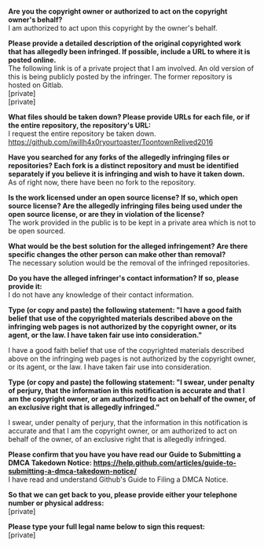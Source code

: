 **Are you the copyright owner or authorized to act on the copyright owner's behalf?**  
I am authorized to act upon this copyright by the owner's behalf.  
  
**Please provide a detailed description of the original copyrighted work that has allegedly been infringed. If possible, include a URL to where it is posted online.**  
The following link is of a private project that I am involved. An old version of this is being publicly posted by the infringer. The former repository is hosted on Gitlab.  
[private]  
[private]  
  
**What files should be taken down? Please provide URLs for each file, or if the entire repository, the repository's URL:**  
I request the entire repository be taken down.  
https://github.com/iwillh4x0ryourtoaster/ToontownRelived2016  
  
**Have you searched for any forks of the allegedly infringing files or repositories? Each fork is a distinct repository and must be identified separately if you believe it is infringing and wish to have it taken down.**  
As of right now, there have been no fork to the repository.  
  
**Is the work licensed under an open source license? If so, which open source license? Are the allegedly infringing files being used under the open source license, or are they in violation of the license?**  
The work provided in the public is to be kept in a private area which is not to be open sourced.  
  
**What would be the best solution for the alleged infringement? Are there specific changes the other person can make other than removal?**  
The necessary solution would be the removal of the infringed repositories.  
  
**Do you have the alleged infringer's contact information? If so, please provide it:**  
I do not have any knowledge of their contact information.  
  
**Type (or copy and paste) the following statement: "I have a good faith belief that use of the copyrighted materials described above on the infringing web pages is not authorized by the copyright owner, or its agent, or the law. I have taken fair use into consideration."**  
  
I have a good faith belief that use of the copyrighted materials described above on the infringing web pages is not authorized by the copyright owner, or its agent, or the law. I have taken fair use into consideration.  
  
**Type (or copy and paste) the following statement: "I swear, under penalty of perjury, that the information in this notification is accurate and that I am the copyright owner, or am authorized to act on behalf of the owner, of an exclusive right that is allegedly infringed."**  
  
I swear, under penalty of perjury, that the information in this notification is accurate and that I am the copyright owner, or am authorized to act on behalf of the owner, of an exclusive right that is allegedly infringed.  
  
**Please confirm that you have you have read our Guide to Submitting a DMCA Takedown Notice: https://help.github.com/articles/guide-to-submitting-a-dmca-takedown-notice/**  
I have read and understand Github's Guide to Filing a DMCA Notice.  
  
**So that we can get back to you, please provide either your telephone number or physical address:**  
[private]  
  
**Please type your full legal name below to sign this request:**  
[private]  
